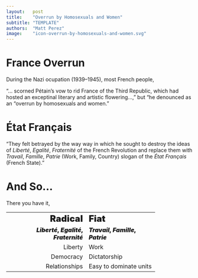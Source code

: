 ```yaml
---
layout:   post
title:    "Overrun by Homosexuals and Women"
subtitle: "TEMPLATE"
authors:  "Matt Perez"
image:    "icon-overrun-by-homosexuals-and-women.svg"
---
```


<div style='display:none; '>
 <p>BREAKING: France overrun by homosexuals and women (during the Nazi occupation).</p>
</div>

<h1>France Overrun</h1>
 <p>During the Nazi ocupation (1939–1945), most French people,
 <div class="_citation">
  <p>&ldquo;&hellip; scorned P&eacute;tain&rsquo;s vow to rid France of the Third Republic, which had hosted an exceptinal literary and artistic flowering&hellip;,&rdquo; but &ldquo;he denounced as an &ldquo;overrun by homosexuals and women.&rdquo;</p>
 </div>

<h1>&Eacute;tat Fran&ccedil;ais</h1>
 <div class="_citation">
  <p>&ldquo;They felt betrayed by the way way in which he sought to destroy the ideas of <em>Libert&eacute;</em>, <em>Egalit&eacute;</em>, <em>Fraternit&eacute;</em> of the French Revolution and replace them with <em>Travail</em>, <em>Famille</em>, <em>Patrie</em> (Work, Family, Country) slogan of the <em>&Eacute;tat Fran&ccedil;ais</em> (French State).&rdquo;</p>
 </div>

<h1>And So&hellip;</h1>
 <p>There you have it,
  <table style="width:80%; background-color:light-gray; align:center; ">
   <tr>
    <td style="text-align:right; ">
     <span style="text-align:center; font-weight: 900; font-size:x-large; ">
      Radical
     </span>
    </td>
    <td>
     <span style="text-align:center; font-weight: 900; font-size:x-large; ">
      Fiat
     </span>
    </td>
   </tr>
   <tr>
    <td style="text-align:right; ">
     <span style="text-align:center; font-weight: 900; ">
      <em>Libert&eacute;</em>, <em>Egalit&eacute;</em>, <em>Fraternit&eacute;</em>
     </span>
    </td>
    <td>
     <span style="text-align:center; font-weight: 900; ">
      <em>Travail</em>, <em>Famille</em>, <em>Patrie</em>
     </span>
    </td>
   </tr>
   <tr>
    <td style="text-align:right; ">
     Liberty
    </td>
    <td>
     Work
    </td>
   </tr>
   <tr>
    <td style="text-align:right; ">
     Democracy
    </td>
    <td>
     Dictatorship
    </td>
   </tr>
   <tr>
    <td style="text-align:right; ">
     Relationships
    </td>
    <td>
     Easy to dominate units
    </td>
   </tr> 
  </table>